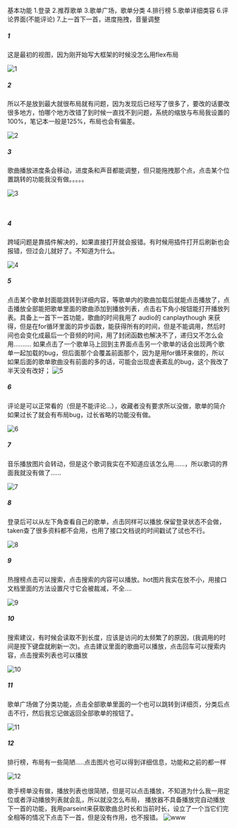 基本功能
1.登录
2.推荐歌单
3.歌单广场，歌单分类
4.排行榜
5.歌单详细类容
6.评论界面(不能评论)
7.上一首下一首，进度拖拽，音量调整
##### 1

这是最初的视图，因为刚开始写大框架的时候没怎么用flex布局

![1](./rm/image/1.png)



##### 2

所以不是放到最大就很布局就有问题，因为发现后已经写了很多了，要改的话要改很多地方，怕哪个地方改错了到时候一直找不到问题，系统的缩放与布局我设置的100%，笔记本一般是125%，布局也会有偏差。

![2](./rm/image/2.png)
​		

##### 3

歌曲播放进度条会移动，进度条和声音都能调整，但只能拖拽那个点，点击某个位置跳转的功能我没有做。。。。。

![3](./rm/image/3.png)

​		

##### 4

跨域问题是靠插件解决的，如果直接打开就会报错。有时候用插件打开后刷新也会报错，但过会儿就好了。不知道为什么。

![4](./rm/image/4.png)

##### 5

点击某个歌单封面能跳转到详细内容，等歌单内的歌曲加载后就能点击播放了，点击播放全部能把歌单里面的歌曲添加到播放列表，点击右下角小按钮能打开播放列表。具备上一首下一首功能，歌曲的时间我用了
audio的 canplaythough 来获得，但是在for循环里面的异步函数，能获得所有的时间，但是不能调用，然后时间也会变化成最后一个音频的时间，用了封闭函数也解决不了，递归又不怎么会用..........
如果点击了一个歌单马上回到主界面点击另一个歌单的话会出现两个歌单一起加载的bug，但后面那个会覆盖前面那个，因为是用for循环来做的，所以如果后面的歌单歌曲没有前面的多的话，可能会出现虚表紊乱的bug，这个我改了半天没有改好；
![5](./rm/image/5.png)

##### 6

评论是可以正常看的（但是不能评论...），收藏者没有要求所以没做，歌单的简介如果过长了就会有布局bug，过长省略的功能没有做。

![6](./rm/image/6.png)

##### 7

音乐播放图片会转动，但是这个歌词我实在不知道应该怎么用......，所以歌词的界面我就没有做了......

![7](./rm/image/7.png)

##### 8

登录后可以从左下角查看自己的歌单，点击同样可以播放.保留登录状态不会做，taken查了很多资料都不会用，也用了接口文档说的时间戳试了试也不行。

![8](./rm/image/8.png)

##### 9

热搜榜点击可以搜索，点击搜索的内容可以播放。hot图片我实在放不小，用接口文档里面的方法设置尺寸它会被裁减，不全....

![9](./rm/image/9.png)

##### 10

搜索建议，有时候会读取不到长度，应该是访问的太频繁了的原因，(我调用的时间是按下键盘就刷新一次)。点击建议里面的歌曲可以播放，点击回车可以搜索内容，点击搜索列表也可以播放

![10](./rm/image/12.png)

##### 11

歌单广场做了分类功能，点击全部歌单里面的一个也可以跳转到详细页，分类后点击不行，然后我忘记做返回全部歌单的按钮了。

![11](./rm/image/11.png)

##### 12

排行榜，布局有一些简陋.....点击图片也可以得到详细信息，功能和之前的都一样

![12](./rm/image/14.png)

歌手榜单没有做，播放列表也很简陋，但是可以点击播放，不知道为什么我一用定位或者浮动播放列表就会乱，所以就没怎么布局，
播放器不具备播放完自动播放下一首的功能，我用parseint来获取歌曲总时长和当前时长，设立了一个当它们完全相等的情况下点击下一首，但是没有作用，也不报错。
![www](./rm/image/www.jpg)
